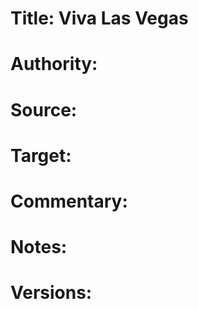 # Title: Viva Las Vegas

# Authority: 

# Source:

# Target:  

# Commentary:  

# Notes:  

# Versions:  